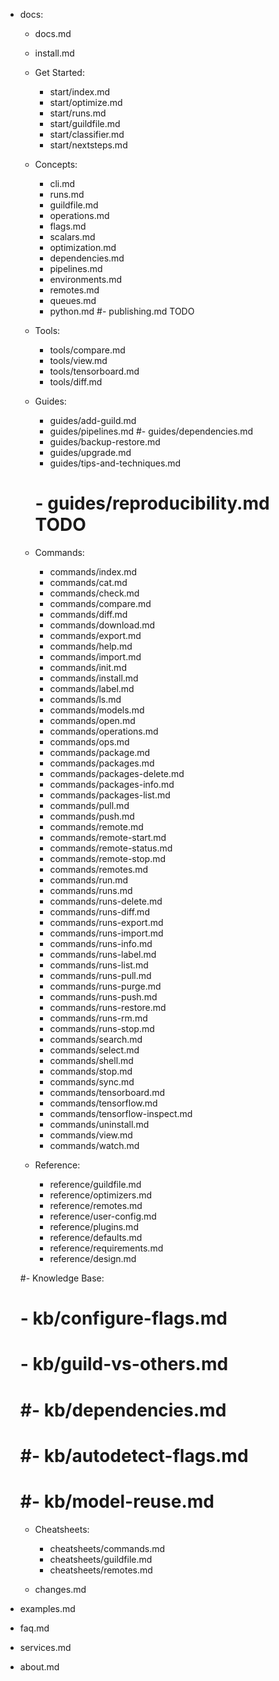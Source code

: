 - docs:
    - docs.md
    - install.md

    - Get Started:
        - start/index.md
        - start/optimize.md
        - start/runs.md
        - start/guildfile.md
        - start/classifier.md
        - start/nextsteps.md

    - Concepts:
        - cli.md
        - runs.md
        - guildfile.md
        - operations.md
        - flags.md
        - scalars.md
        - optimization.md
        - dependencies.md
        - pipelines.md
        - environments.md
        - remotes.md
        - queues.md
        - python.md
        #- publishing.md TODO

    - Tools:
        - tools/compare.md
        - tools/view.md
        - tools/tensorboard.md
        - tools/diff.md

    - Guides:
        - guides/add-guild.md
        - guides/pipelines.md
        #- guides/dependencies.md
        - guides/backup-restore.md
        - guides/upgrade.md
        - guides/tips-and-techniques.md
        # - guides/reproducibility.md TODO

    - Commands:
        - commands/index.md
        - commands/cat.md
        - commands/check.md
        - commands/compare.md
        - commands/diff.md
        - commands/download.md
        - commands/export.md
        - commands/help.md
        - commands/import.md
        - commands/init.md
        - commands/install.md
        - commands/label.md
        - commands/ls.md
        - commands/models.md
        - commands/open.md
        - commands/operations.md
        - commands/ops.md
        - commands/package.md
        - commands/packages.md
        - commands/packages-delete.md
        - commands/packages-info.md
        - commands/packages-list.md
        - commands/pull.md
        - commands/push.md
        - commands/remote.md
        - commands/remote-start.md
        - commands/remote-status.md
        - commands/remote-stop.md
        - commands/remotes.md
        - commands/run.md
        - commands/runs.md
        - commands/runs-delete.md
        - commands/runs-diff.md
        - commands/runs-export.md
        - commands/runs-import.md
        - commands/runs-info.md
        - commands/runs-label.md
        - commands/runs-list.md
        - commands/runs-pull.md
        - commands/runs-purge.md
        - commands/runs-push.md
        - commands/runs-restore.md
        - commands/runs-rm.md
        - commands/runs-stop.md
        - commands/search.md
        - commands/select.md
        - commands/shell.md
        - commands/stop.md
        - commands/sync.md
        - commands/tensorboard.md
        - commands/tensorflow.md
        - commands/tensorflow-inspect.md
        - commands/uninstall.md
        - commands/view.md
        - commands/watch.md

    - Reference:
        - reference/guildfile.md
        - reference/optimizers.md
        - reference/remotes.md
        - reference/user-config.md
        - reference/plugins.md
        - reference/defaults.md
        - reference/requirements.md
        - reference/design.md

    #- Knowledge Base:
    #    - kb/configure-flags.md
    #    - kb/guild-vs-others.md
    #    #- kb/dependencies.md
    #    #- kb/autodetect-flags.md
    #    #- kb/model-reuse.md

    - Cheatsheets:
        - cheatsheets/commands.md
        - cheatsheets/guildfile.md
        - cheatsheets/remotes.md

    - changes.md

- examples.md
- faq.md
- services.md
- about.md
